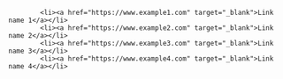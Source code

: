             <li><a href="https://www.example1.com" target="_blank">Link name 1</a></li>
            <li><a href="https://www.example2.com" target="_blank">Link name 2</a></li>
            <li><a href="https://www.example3.com" target="_blank">Link name 3</a></li>
            <li><a href="https://www.example4.com" target="_blank">Link name 4</a></li>
            
